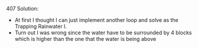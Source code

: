 407 Solution:

- At first I thought I can just implement another loop and solve as the Trapping Rainwater I.
- Turn out I was wrong since the water have to be surrounded by 4 blocks which is higher than the one that the water is being above
